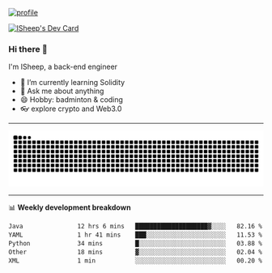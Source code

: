 [![profile](https://user-images.githubusercontent.com/54968314/208005045-e4b42f3b-833d-4242-bfcc-e764865553a2.svg)](https://www.calligrapher.ai/)

<a href="https://app.daily.dev/linziyang1106"><img src="https://api.daily.dev/devcards/v2/i4Spwx5Skx5FpTqWcwoit.png?r=kgx&type=wide" width="652" alt="ISheep's Dev Card"/></a>

### Hi there 🐏

I'm ISheep, a back-end engineer

- 🔭 I’m currently learning Solidity
- 💬 Ask me about anything
- 😄 Hobby: badminton & coding
- 👓 explore crypto and Web3.0

-------

![](https://raw.githubusercontent.com/ISheepp/ISheepp/output/github-contribution-grid-snake.svg)

-------

📊 **Weekly development breakdown**
<!--START_SECTION:waka-->

```txt
Java               12 hrs 6 mins   ████████████████████▓░░░░   82.16 %
YAML               1 hr 41 mins    ███░░░░░░░░░░░░░░░░░░░░░░   11.53 %
Python             34 mins         █░░░░░░░░░░░░░░░░░░░░░░░░   03.88 %
Other              18 mins         ▓░░░░░░░░░░░░░░░░░░░░░░░░   02.04 %
XML                1 min           ░░░░░░░░░░░░░░░░░░░░░░░░░   00.20 %
```

<!--END_SECTION:waka-->
